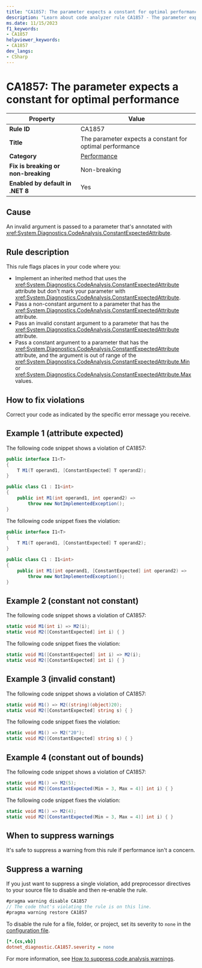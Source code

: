 ```yaml
---
title: "CA1857: The parameter expects a constant for optimal performance"
description: "Learn about code analyzer rule CA1857 - The parameter expects a constant for optimal performance"
ms.date: 11/15/2023
f1_keywords:
- CA1857
helpviewer_keywords:
- CA1857
dev_langs:
- CSharp
---
```


# CA1857: The parameter expects a constant for optimal performance

| Property                            | Value                                                    |
|-------------------------------------|----------------------------------------------------------|
| **Rule ID**                         | CA1857                                                   |
| **Title**                           | The parameter expects a constant for optimal performance |
| **Category**                        | [Performance](performance-warnings.md)                   |
| **Fix is breaking or non-breaking** | Non-breaking                                             |
| **Enabled by default in .NET 8**    | Yes                                                      |

## Cause

An invalid argument is passed to a parameter that's annotated with <xref:System.Diagnostics.CodeAnalysis.ConstantExpectedAttribute>.

## Rule description

This rule flags places in your code where you:

- Implement an inherited method that uses the <xref:System.Diagnostics.CodeAnalysis.ConstantExpectedAttribute> attribute but don't mark your parameter with <xref:System.Diagnostics.CodeAnalysis.ConstantExpectedAttribute>.
- Pass a non-constant argument to a parameter that has the <xref:System.Diagnostics.CodeAnalysis.ConstantExpectedAttribute> attribute.
- Pass an invalid constant argument to a parameter that has the <xref:System.Diagnostics.CodeAnalysis.ConstantExpectedAttribute> attribute.
- Pass a constant argument to a parameter that has the <xref:System.Diagnostics.CodeAnalysis.ConstantExpectedAttribute> attribute, and the argument is out of range of the <xref:System.Diagnostics.CodeAnalysis.ConstantExpectedAttribute.Min> or <xref:System.Diagnostics.CodeAnalysis.ConstantExpectedAttribute.Max> values.

## How to fix violations

Correct your code as indicated by the specific error message you receive.

## Example 1 (attribute expected)

The following code snippet shows a violation of CA1857:

```csharp
public interface I1<T>
{
    T M1(T operand1, [ConstantExpected] T operand2);
}

public class C1 : I1<int>
{
    public int M1(int operand1, int operand2) =>
        throw new NotImplementedException();
}
```

The following code snippet fixes the violation:

```csharp
public interface I1<T>
{
    T M1(T operand1, [ConstantExpected] T operand2);
}

public class C1 : I1<int>
{
    public int M1(int operand1, [ConstantExpected] int operand2) =>
        throw new NotImplementedException();
}
```

## Example 2 (constant not constant)

The following code snippet shows a violation of CA1857:

```csharp
static void M1(int i) => M2(i);
static void M2([ConstantExpected] int i) { }
```

The following code snippet fixes the violation:

```csharp
static void M1([ConstantExpected] int i) => M2(i);
static void M2([ConstantExpected] int i) { }
```

## Example 3 (invalid constant)

The following code snippet shows a violation of CA1857:

```csharp
static void M1() => M2((string)(object)20);
static void M2([ConstantExpected] string s) { }
```

The following code snippet fixes the violation:

```csharp
static void M1() => M2("20");
static void M2([ConstantExpected] string s) { }
```

## Example 4 (constant out of bounds)

The following code snippet shows a violation of CA1857:

```csharp
static void M1() => M2(5);
static void M2([ConstantExpected(Min = 3, Max = 4)] int i) { }
```

The following code snippet fixes the violation:

```csharp
static void M1() => M2(4);
static void M2([ConstantExpected(Min = 3, Max = 4)] int i) { }
```

## When to suppress warnings

It's safe to suppress a warning from this rule if performance isn't a concern.

## Suppress a warning

If you just want to suppress a single violation, add preprocessor directives to your source file to disable and then re-enable the rule.

```csharp
#pragma warning disable CA1857
// The code that's violating the rule is on this line.
#pragma warning restore CA1857
```

To disable the rule for a file, folder, or project, set its severity to `none` in the [configuration file](../configuration-files.md).

```ini
[*.{cs,vb}]
dotnet_diagnostic.CA1857.severity = none
```

For more information, see [How to suppress code analysis warnings](../suppress-warnings.md).
